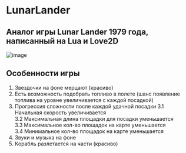 # LunarLander  
## Аналог игры Lunar Lander 1979 года, написанный на Lua и Love2D

![image](https://user-images.githubusercontent.com/56964428/211210251-986994de-67a0-4fb2-950d-068d21763a64.png)

## Особенности игры  
1. Звездочки на фоне мерцают (красиво) 
2. Есть возможность подобрать топливо в полете (шанс появление топлива на уровне увеличивается с каждой посадкой)  
3. Прогрессия сложности после каждой удачной посадки
3.1 Начальная скорость увеличивается  
3.2 Максимальная длина площадки для посадки уменьшается  
3.3 Максимальное кол-во площадок на карте уменьшается  
3.4 Минимальное кол-во площадок на карте уменьшается  
4. Звуки и музыка на фоне  
5. Корабль разлетается на части (красиво)
